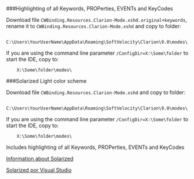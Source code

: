 ###Highlighting of all Keywords, PROPerties, EVENTs and KeyCodes

Download file `CWBinding.Resources.Clarion-Mode.xshd.original+keywords`, rename it to `CWBinding.Resources.Clarion-Mode.xshd` and copy to folder:

```
    C:\Users\YourUserName\AppData\Roaming\SoftVelocity\Clarion\9.0\modes\
```

If you are using the command line parameter `/ConfigDir=X:\Some\folder` to start the IDE, copy to:

```
    X:\Some\folder\modes\
```

###Solarized Light color scheme

Download file `CWBinding.Resources.Clarion-Mode.xshd` and copy to folder:

```
    C:\Users\YourUserName\AppData\Roaming\SoftVelocity\Clarion\9.0\modes\
```

If you are using the command line parameter `/ConfigDir=X:\Some\folder` to start the IDE, copy to:

```
    X:\Some\folder\modes\
```

Includes highlighting of all Keywords, PROPerties, EVENTs and KeyCodes

[Information about Solarized](http://ethanschoonover.com/solarized)

[Solarized por Visual Studio](https://github.com/leddt/visualstudio-colors-solarized)
